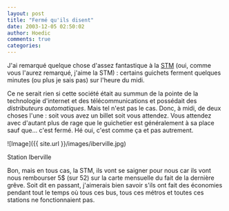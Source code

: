 ```yaml
---
layout: post
title: "Fermé qu'ils disent"
date: 2003-12-05 02:50:02
author: Hoedic
comments: true
categories: 
---
```



J'ai remarqué quelque chose d'assez fantastique à la <a href="http://www.stm.info/" title="Société de transport de Montréal">STM</a> (oui, comme vous l'aurez remarqué, j'aime la STM) : certains guichets ferment quelques minutes (ou plus je sais pas) sur l'heure du midi.

Ce ne serait rien si cette société était au summun de la pointe de la technologie d'internet et des télécommunications et possédait des *distributeurs automatiques*. Mais tel n'est pas le cas. Donc, à midi, de deux choses l'une : soit vous avez un billet soit vous attendez. Vous attendez avec d'autant plus de rage que le guichetier est généralement à sa place sauf que... c'est fermé. Hé oui, c'est comme ça et pas autrement.

![Image]({{ site.url }}/images/iberville.jpg)
<div class="photoattrib">Station Iberville</div>



Bon, mais en tous cas, la STM, ils vont se saigner pour nous car ils vont nous rembourser 5$ (sur 52) sur la carte mensuelle du fait de la dernière grêve. Soit dit en passant, j'aimerais bien savoir s'ils ont fait des économies pendant tout le temps où tous ces bus, tous ces métros et toutes ces stations ne fonctionnaient pas.